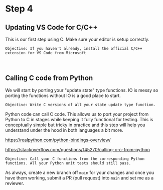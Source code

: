 # Step 4

## Updating VS Code for C/C++

This is our first step using C. Make sure your editor is setup correctly.

    Objective: If you haven't already, install the official C/C++ extension for VS Code from Microsoft

&nbsp;
## Calling C code from Python

We will start by porting your "update state" type functions. IO is messy so porting the functions without IO is a good place to start.

    Objective: Write C versions of all your state update type function.

Python code can call C code. This allows us to port your project from Python to C in stages while keeping it fully functional for testing. This is conceptually simple but tricky in practice and this step will help you understand under the hood in both languages a bit more.

https://realpython.com/python-bindings-overview/

https://stackoverflow.com/questions/145270/calling-c-c-from-python

    Objective: Call your C functions from the corresponding Python functions. All your Python unit tests should still pass.

As always, create a new branch off `main` for your changes and once you have them working, submit a PR (pull request) into `main` and set me as a reviewer.
